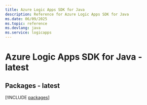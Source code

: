 ```yaml
---
title: Azure Logic Apps SDK for Java
description: Reference for Azure Logic Apps SDK for Java
ms.date: 06/09/2025
ms.topic: reference
ms.devlang: java
ms.service: logicapps
---
```

# Azure Logic Apps SDK for Java - latest
## Packages - latest
[!INCLUDE [packages](logic-apps-index.md)]